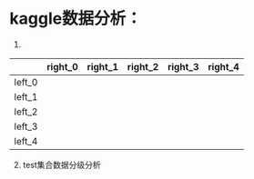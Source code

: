 # kaggle数据分析：
1.
||right_0|right_1|right_2|right_3|right_4|
|----|:---:|:---:|:---:|:---:|:---:|
|left_0|
|left_1|
|left_2|
|left_3|
|left_4|


2. test集合数据分级分析
